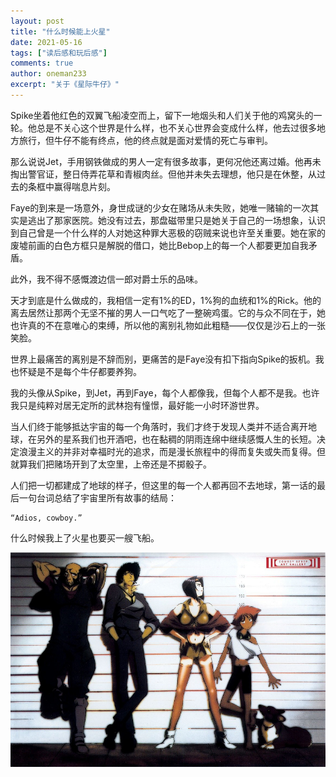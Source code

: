 ```yaml
---
layout: post
title: "什么时候能上火星"
date: 2021-05-16
tags: ["读后感和玩后感"]
comments: true
author: oneman233
excerpt: "关于《星际牛仔》"
---
```


Spike坐着他红色的双翼飞船凌空而上，留下一地烟头和人们关于他的鸡窝头的一轮。他总是不关心这个世界是什么样，也不关心世界会变成什么样，他去过很多地方旅行，但牛仔不能有终点，他的终点就是面对爱情的死亡与审判。

那么说说Jet，手用钢铁做成的男人一定有很多故事，更何况他还离过婚。他再未掏出警官证，整日侍弄花草和青椒肉丝。但他并未失去理想，他只是在休整，从过去的条框中赢得喘息片刻。

Faye的到来是一场意外，身世成谜的少女在赌场从未失败，她唯一赌输的一次其实是逃出了那家医院。她没有过去，那盘磁带里只是她关于自己的一场想象，认识到自己曾是一个什么样的人对她这种罪大恶极的窃贼来说也许至关重要。她在家的废墟前画的白色方框只是解脱的借口，她比Bebop上的每一个人都要更加自我矛盾。

此外，我不得不感慨渡边信一郎对爵士乐的品味。

天才到底是什么做成的，我相信一定有1%的ED，1%狗的血统和1%的Rick。他的离去居然让那两个无坚不摧的男人一口气吃了一整碗鸡蛋。它的与众不同在于，她也许真的不在意唯心的束缚，所以他的离别礼物如此粗糙——仅仅是沙石上的一张笑脸。

世界上最痛苦的离别是不辞而别，更痛苦的是Faye没有扣下指向Spike的扳机。我也怀疑是不是每个牛仔都要养狗。

我的头像从Spike，到Jet，再到Faye，每个人都像我，但每个人都不是我。也许我只是纯粹对居无定所的武林抱有憧憬，最好能一小时环游世界。

当人们终于能够抵达宇宙的每一个角落时，我们才终于发现人类并不适合离开地球，在另外的星系我们也开酒吧，也在黏稠的阴雨连绵中继续感慨人生的长短。决定浪漫主义的并非对幸福时光的追求，而是漫长旅程中的得而复失或失而复得。但就算我们把赌场开到了太空里，上帝还是不掷骰子。

人们把一切都建成了地球的样子，但这里的每一个人都再回不去地球，第一话的最后一句台词总结了宇宙里所有故事的结局：

    “Adios, cowboy.”

什么时候我上了火星也要买一艘飞船。

<div align=center>
    <img src="../images/2021-05-16-ShenMeShiHouNengShangHuoXing-1.jpeg"/>
</div>
